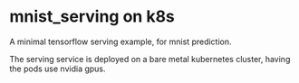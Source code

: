 # mnist_serving on k8s
A minimal tensorflow serving example, for mnist prediction.

The serving service is deployed on a bare metal kubernetes cluster, having the pods use nvidia gpus.

